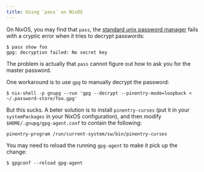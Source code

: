 ```yaml
---
title: Using `pass` on NixOS
---
```


On NixOS, you may find that `pass`, the [standard unix password
manager](https://www.passwordstore.org/) fails with a cryptic error
when it tries to decrypt passwords:

```
$ pass show foo
gpg: decryption failed: No secret key
```

The problem is actually that `pass` cannot figure out how to ask you
for the master password.

One workaround is to use `gpg` to manually decrypt the password:

```
$ nix-shell -p gnupg --run 'gpg --decrypt --pinentry-mode=loopback < ~/.password-store/foo.gpg'
```

But this sucks.  A beter solution is to install `pinentry-curses` (put
it in your `systemPackages` in your NixOS configuration), and then
modify `$HOME/.gnupg/gpg-agent.conf` to contain the following:

```
pinentry-program /run/current-system/sw/bin/pinentry-curses
```

You may need to reload the running `gpg-agent` to make it pick up the
change:

```
$ gpgconf --reload gpg-agent
```
